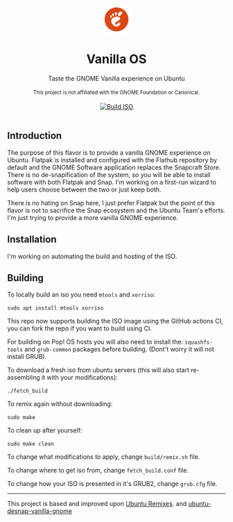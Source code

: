 <div align="center">
  <img src="assets/images/vanilla-os-logo.svg" width="64">
  <h1 align="center">Vanilla OS</h1>
  <p align="center">Taste the GNOME Vanilla experience on Ubuntu</p>
  <small>This project is not affiliated with the GNOME Foundation or Canonical.</small>
  <br/><br/>
  <a href="https://github.com/mirkobrombin/vanilla-os/actions/workflows/makefile.yml">
    <img src="https://github.com/mirkobrombin/vanilla-os/actions/workflows/makefile.yml/badge.svg" alt="Build ISO">
  </a>
</div>

<br/>

## Introduction
The purpose of this flavor is to provide a vanilla GNOME experience on Ubuntu. Flatpak is
installed and configured with the Flathub repository by default and the GNOME Software
application replaces the Snapcraft Store. There is no de-snapification of the system, so
you will be able to install software with both Flatpak and Snap. I'm working on a first-run
wizard to help users choose between the two or just keep both.

There is no hating on Snap here, I just prefer Flatpak but the point of this flavor is not
to sacrifice the Snap ecosystem and the Ubuntu Team's efforts. I'm just trying to provide
a more vanilla GNOME experience.

## Installation
I'm working on automating the build and hosting of the ISO.

## Building

To locally build an iso you need `mtools` and `xorriso`: 
```
sudo apt install mtools xorriso
```

This repo now supports building the ISO image using the GitHub actions CI, you can fork the 
repo if you want to build using CI.

For building on Pop! OS hosts you will also need to install the: ```squashfs-tools``` 
and ```grub-common``` packages before building. (Dont't worry it will not install GRUB).

To download a fresh iso from ubuntu servers (this will also start re-assembling it 
with your modifications): 

```
./fetch_build
```

To remix again without downloading:

```
sudo make
```

To clean up after yourself:

```
sudo make clean
```

To change what modifications to apply, change `build/remix.sh` file.

To change where to get iso from, change `fetch_build.conf` file.

To change how your ISO is presented in it's GRUB2, change `grub.cfg` file.

---

This project is based and improved upon [Ubuntu Remixes](https://gitlab.com/ubuntu-unity/ubuntu-remixes).
and [ubuntu-desnap-vanilla-gnome](https://github.com/ThePenguinUser/ubuntu-desnap-vanilla-gnome)